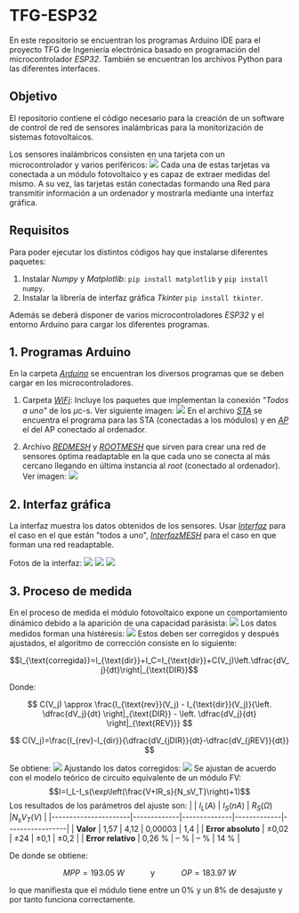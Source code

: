 # TFG-ESP32
En este repositorio se encuentran los programas Arduino IDE para el proyecto TFG de Ingeniería electrónica basado en programación del microcontrolador *ESP32*. También se encuentran los archivos Python para las diferentes interfaces.

## Objetivo
El repositorio contiene el código necesario para la creación de un software de control de red de sensores inalámbricas para la monitorización de sistemas fotovoltaicos.

Los sensores inalámbricos consisten en una tarjeta con un microcontrolador y varios periféricos:
![](./Fotos/fotoplaca.jpeg.png)
Cada una de estas tarjetas va conectada a un módulo fotovoltaico y es capaz de extraer medidas del mismo. A su vez, las tarjetas están conectadas formando una Red para transmitir información a un ordenador y mostrarla mediante una interfaz gráfica.
## Requisitos
Para poder ejecutar los distintos códigos hay que instalarse diferentes paquetes:
1. Instalar *Numpy* y *Matplotlib*: `pip install matplotlib` y `pip install numpy`.
1. Instalar la librería de interfaz gráfica *Tkinter* `pip install tkinter`.

Además se deberá disponer de varios microcontroladores *ESP32* y el entorno Arduino para cargar los diferentes programas.

## 1. Programas Arduino
En la carpeta  *[Arduino](./Arduino/)* se encuentran los diversos programas que se deben cargar en los microcontroladores.
1. Carpeta *[WiFi](./Arduino/WIFI/)*: Incluye los paquetes que implementan la conexión *"Todos a uno"* de los $\mu$c-s. Ver siguiente imagen:
![](./Fotos/Red.png)
En el archivo *[STA](./Arduino/wifi2/STAserver/STAserver.ino)* se encuentra el programa para las STA (conectadas a los módulos) y en *[AP](./Arduino/wifi2/APserver/APserver.ino)* el del AP conectado al ordenador.

2. Archivo *[REDMESH](./Arduino/REDMESH/REDMESH.ino)* y *[ROOTMESH](./Arduino/ROOTMESH/ROOTMESH.ino)* que sirven para crear una red de sensores óptima readaptable en la que cada uno se conecta al más cercano llegando en última instancia al *root* (conectado al ordenador). Ver imagen:
![](./Fotos/RedMESH.png)

## 2. Interfaz gráfica
La interfaz muestra los datos obtenidos de los sensores. Usar *[Interfaz](./Interfaz/Interfaz1.py)* para el caso en el que están "todos a uno", *[InterfazMESH](./Interfaz/InterfazMESH.py)* para el caso en que forman una red readaptable.

Fotos de la interfaz:
![](./Fotos/Parquesolar.png)
![](./Fotos/parqueajuste.png)
![](./Fotos/parquemontecarlo.png)

## 3. Proceso de medida
En el proceso de medida el módulo fotovoltaico expone un comportamiento dinámico debido a la aparición de una capacidad parásista:
![](./Fotos/CircuitoC.png)
Los datos medidos forman una histéresis:
![](./Fotos/histeresis.gif)
Estos deben ser corregidos y después ajustados, el algoritmo de corrección consiste en lo siguiente:

$$I_{\text{corregida}}=I_{\text{dir}}+I_C=I_{\text{dir}}+C(V_j)\left.\dfrac{dV_j}{dt}\right|_{\text{DIR}}$$

Donde:

$$
C(V_j) \approx \frac{I_{\text{rev}}(V_j) - I_{\text{dir}}(V_j)}{\left. \dfrac{dV_j}{dt} \right|_{\text{DIR}} - \left. \dfrac{dV_j}{dt} \right|_{\text{REV}}}
$$

$$
C(V_j)=\frac{I_{rev}-I_{dir}}{\dfrac{dV_{jDIR}}{dt}-\dfrac{dV_{jREV}}{dt}}
$$

Se obtiene:
![](./Fotos/Correccion.png)
Ajustando los datos corregidos:
![](./Fotos/ajuste.png)
Se ajustan de acuerdo con el modelo teórico de circuito equivalente de un módulo FV:
$$I=I_L-I_s(\exp\left(\frac{V+IR_s}{N_sV_T}\right)+1)$$
Los resultados de los parámetros del ajuste son:
|                      | $I_L (A)$ | $I_S (nA)$ | $R_S(Ω)$ |$N_s V_T (V)$ |
|----------------------|-------------|--------------|-------------|-----------------|
| **Valor**            | 1,57        | 4,12         | 0,00003     | 1,4             |
| **Error absoluto**   | ±0,02       | ±24          | ±0,1        | ±0,2            |
| **Error relativo**   | 0,26 %      | – %          | – %         | 14 %            |

De donde se obtiene:

$$MPP=193.05\hspace{3pt}W  \hspace{3em}\text{y}\hspace{3em} OP=183.97 \hspace{3pt}W$$

lo que manifiesta que el módulo tiene entre un $0\%$ y un $8\%$ de desajuste y por tanto funciona correctamente.
